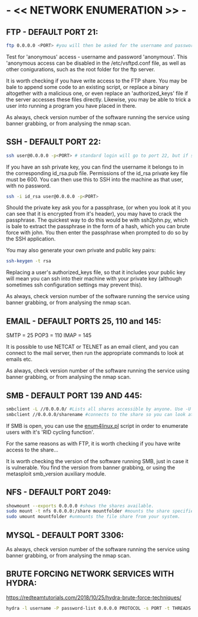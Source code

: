 # - << NETWORK ENUMERATION >> - #
## FTP - DEFAULT PORT 21: ##
  ```bash
  ftp 0.0.0.0 <PORT> #you will then be asked for the username and password.
  ```
  Test for 'anonymous' access - username and password 'anonymous'.
  This 'anonymous access can be disabled in the /etc/vsftpd.conf file, as well as other conigurations, such as the root folder for the ftp server.
  
  It is worth checking if you have write access to the FTP share. You may be bale to append some code to an existing script, or replace a binary altogether with a malicious one, or even replace an 'authorized_keys' file if the server accesses these files directly. Likewise, you may be able to trick a user into running a program you have placed in there.
  
  As always, check version number of the software running the service using banner grabbing, or from analysing the nmap scan.
  

## SSH - DEFAULT PORT 22: ##
  ```bash
  ssh user@0.0.0.0 -p<PORT> # standard login will go to port 22, but if ssh is on a non standard port you use the -p to specify the port.
  ```
  If you have an ssh private key, you can find the username it belongs to in the corresponding id_rsa.pub file. Permissions of the id_rsa private key file must be 600. You can then use this to SSH into the machine as that user, with no password. 
  ```bash
  ssh -i id_rsa user@0.0.0.0 -p<PORT>
  ```
  Should the private key ask you for a passphrase, (or when you look at it you can see that it is encrypted from it's header), you may have to crack the passphrase. The quickest way to do this would be with ssh2john.py, which is bale to extract the passphrase in the form of a hash, which you can brute force with john. You then enter the passphrase when prompted to do so by the SSH application.
  
  You may also generate your own private and public key pairs:
  ```bash
  ssh-keygen -t rsa
  ```
  
  Replacing a user's authorized_keys file, so that it includes your public key will mean you can ssh into their machine with your private key (although sometimes ssh configuration settings may prevent this).
  
  As always, check version number of the software running the service using banner grabbing, or from analysing the nmap scan.

## EMAIL - DEFAULT PORTS 25, 110 and 145: ##
  SMTP = 25
  POP3 = 110
  IMAP = 145

  It is possible to use NETCAT or TELNET as an email client, and you can connect to the mail server, then run the appropriate commands to look at emails etc.
  
  As always, check version number of the software running the service using banner grabbing, or from analysing the nmap scan.

## SMB - DEFAULT PORT 139 AND 445: ##
  ```bash 
  smbclient -L //0.0.0.0/ #Lists all shares accessible by anyone. Use -U to specify a username.
  smbclient //0.0.0.0/sharename #connects to the share so you can look at the files on it.
  ```
  If SMB is open, you can use the [enum4linux.pl](https://github.com/CiscoCXSecurity/enum4linux) script in order to enumerate users with it's 'RID cycling function'.

  For the same reasons as with FTP, it is worth checking if you have write access to the share...
  
  It is worth checking the version of the software running SMB, just in case it is vulnerable. You find the version from banner grabbing, or using the metasploit smb_version auxiliary module.


## NFS - DEFAULT PORT 2049: ##
  ```bash
  showmount --exports 0.0.0.0 #shows the shares available.
  sudo mount -t nfs 0.0.0.0:/share mountfolder #mounts the share specified from the ip, to the folder which you have created called mountfolder.
  sudo umount mountfolder #unmounts the file share from your system.
  ```

## MYSQL - DEFAULT PORT 3306: ##

  As always, check version number of the software running the service using banner grabbing, or from analysing the nmap scan.
  
  
## BRUTE FORCING NETWORK SERVICES WITH HYDRA: ##
  https://redteamtutorials.com/2018/10/25/hydra-brute-force-techniques/
  ```bash
  hydra -l username -P password-list 0.0.0.0 PROTOCOL -s PORT -t THREADS -V -f
  ```

